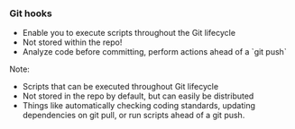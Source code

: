 ### Git hooks

* <!-- .element: class="fragment" --> Enable you to execute scripts throughout the Git lifecycle
* <!-- .element: class="fragment" --> Not stored within the repo!
* <!-- .element: class="fragment" --> Analyze code before committing, perform actions ahead of a `git push`

Note:

* Scripts that can be executed throughout Git lifecycle
* Not stored in the repo by default, but can easily be distributed
* Things like automatically checking coding standards, updating dependencies on git pull, or run scripts ahead of a git push.
